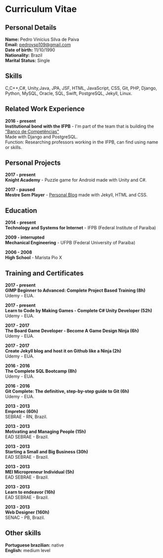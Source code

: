 # Curriculum Vitae

## Personal Details

**Name:** Pedro Vinícius Silva de Paiva <br>
**Email:** pedrovsp109@gmail.com  <br>
**Date of birth:** 11/10/1990  <br>
**Nationality:** Brazil  <br>
**Marital Status:** Single  <br>

## Skills

C,C++,C#, Unity,Java, JPA, JSF, HTML, JavaScript, CSS, Git, PHP, Django, Python, MySQL, Oracle,  SQL, Swift, PostgreSQL, Jekyll, Linux.

## Related Work Experience

**2016 - present** <br>
**Institutional bond with the IFPB** - I'm part of the team that is building the <a href="https://suap.ifpb.edu.br/bi/">"Banco de Competências"</a> <br>
Made with Django and PostgreSQL. <br>
Function: Researching professors working in the IFPB, can find using name or skills.

## Personal Projects

**2017 - present** <br>
**Knight Academy** - Puzzle game for Android made with Unity and C#.

**2017 - paused** <br>
**Mestre Sem Player** - <a href="http://mestresemplayer.com.br/">Personal Blog</a> made with Jekyll, HTML and CSS.

## Education

**2014 - present** <br>
**Technology and Systems for Internet** - IFPB (Federal Institute of Paraíba)  

**2009 - interrupted** <br>
**Mechanical Engineering** - UFPB (Federal University of Paraiba)    

**2006 - 2008** <br>
**High School** - Marista Pio X 

## Training and Certificates

**2017 - present** <br>
**GIMP Beginner to Advanced: Complete Project Based Training (8h)** <br>
Udemy - EUA.

**2017 - present** <br>
**Learn to Code by Making Games - Complete C# Unity Developer (52h)** <br>
Udemy - EUA.

**2017 - 2017** <br>
**The Board Game Developer - Become A Game Design Ninja (6h)** <br>
Udemy - EUA.

**2017 - 2017** <br>
**Create Jekyll blog and host it on Github like a Ninja (2h)** <br>
Udemy - EUA.

**2016 - 2016** <br>
**The Complete SQL Bootcamp (8h)** <br>
Udemy - EUA.

**2016 - 2016** <br>
**Git Complete: The definitive, step-by-step guide to Git (6h)** <br> 
Udemy - EUA.

**2013 - 2013** <br>
**Empretec (60h)** <br>
SEBRAE - RN, Brazil. 

**2013 - 2013** <br>
**Motivating and Managing People (15h)** <br>
EAD SEBRAE - Brazil.

**2013 - 2013** <br>
**Starting a Small and Big Business (30h)** <br>
EAD SEBRAE - Brazil.

**2013 - 2013** <br>
**MEI Micropreneur Individual (5h)** <br>
EAD SEBRAE - Brazil.

**2013 - 2013** <br>
**Learn to endeavor (16h)** <br>
EAD SEBRAE - Brazil.

**2013 - 2013** <br>
**Web Designer (160h)** <br>
SENAC - PB, Brazil.

## Other skills

**Portuguese brazilian:** native <br>
**English:** medium level <br>

